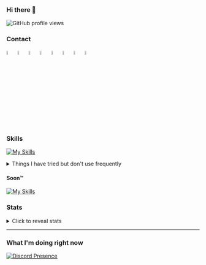 ### Hi there 👋

![GitHub profile views](https://komarev.com/ghpvc/?username=niterfjord&color=009999&style=for-the-badge)

### Contact

<a href="https://discord.com/users/349926728455684097" target="_blank"><img src="https://raw.githubusercontent.com/gauravghongde/social-icons/master/PNG/White/Discord_white.png" width="5%"></a>
<a href="https://discord.com/users/349926728455684097" target="_blank"><img src="https://raw.githubusercontent.com/gauravghongde/social-icons/master/PNG/White/Github_white.png" width="5%"></a>
<a href="mailto:me@niterfjord.be" target="_blank"><img src="https://raw.githubusercontent.com/gauravghongde/social-icons/master/PNG/White/Mail_ru_white.png" width="5%"></a>
<a href="https://www.twitch.tv/niterfjord" target="_blank"><img src="https://raw.githubusercontent.com/gauravghongde/social-icons/master/PNG/White/Twitch_white.png" width="5%"></a>
<a href="https://www.youtube.com/NiterFjord" target="_blank"><img src="https://raw.githubusercontent.com/gauravghongde/social-icons/master/PNG/White/Youtube_white.png" width="5%"></a>
<a href="https://steamcommunity.com/id/niterfjord/" target="_blank"><img src="https://raw.githubusercontent.com/gauravghongde/social-icons/master/PNG/White/Steam_white.png" width="5%"></a>
<a href="https://www.reddit.com/user/niterfjord" target="_blank"><img src="https://raw.githubusercontent.com/gauravghongde/social-icons/master/PNG/White/Reddit_white.png" width="5%"></a>
<a href="https://paypal.me/jobbedf" target="_blank"><img src="https://raw.githubusercontent.com/gauravghongde/social-icons/master/PNG/White/PayPal_white.png" width="5%"></a>

### Skills

[![My Skills](https://skillicons.dev/icons?i=linux,nginx,mysql,docker,git,bots,wordpress,raspberrypi,azure,aws,cloudflare,discord,github,vscode,idea,visualstudio,bash,powershell,html,css,js,nodejs,py,bootstrap,tailwind,sass&perline=8)](https://niterfjord.com)

<details>
  <summary>Things I have tried but don't use frequently</summary>
  
  [![My Skills](https://skillicons.dev/icons?i=php,cs,dotnet,eclipse)](https://niterfjord.com)

</details>

#### Soon™️

[![My Skills](https://skillicons.dev/icons?i=react,mongodb)](https://niterfjord.com)

### Stats

<details>
  <summary>Click to reveal  stats</summary>
  
  ![Stats](https://github-readme-stats.vercel.app/api?username=niterfjord&show_icons=true&hide_title=true&bg_color=30,41E296,00C4EE&title_color=fff&text_color=fff)

</details>



<hr>

### What I'm doing right now

[![Discord Presence](https://lanyard-profile-readme.vercel.app/api/349926728455684097)](https://discord.com/users/349926728455684097)
